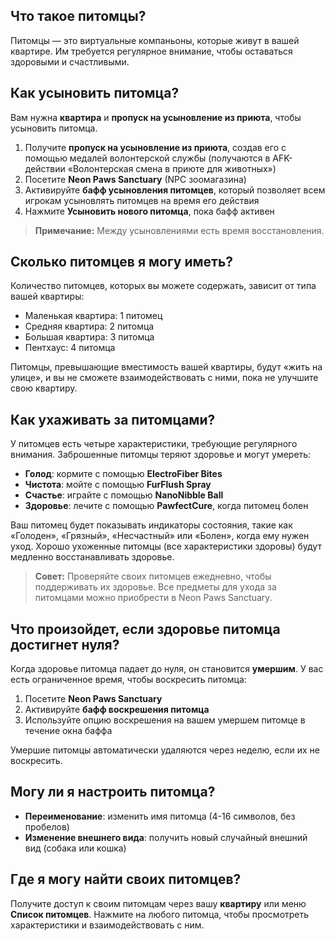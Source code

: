 ## Что такое питомцы?

Питомцы — это виртуальные компаньоны, которые живут в вашей квартире. Им требуется регулярное внимание, чтобы оставаться здоровыми и счастливыми.

## Как усыновить питомца?

Вам нужна **квартира** и **пропуск на усыновление из приюта**, чтобы усыновить питомца.

1. Получите **пропуск на усыновление из приюта**, создав его с помощью медалей волонтерской службы (получаются в AFK-действии «Волонтерская смена в приюте для животных»)
2. Посетите **Neon Paws Sanctuary** (NPC зоомагазина)
3. Активируйте **бафф усыновления питомцев**, который позволяет всем игрокам усыновлять питомцев на время его действия
4. Нажмите **Усыновить нового питомца**, пока бафф активен

> **Примечание:** Между усыновлениями есть время восстановления.

## Сколько питомцев я могу иметь?

Количество питомцев, которых вы можете содержать, зависит от типа вашей квартиры:

- Маленькая квартира: 1 питомец
- Средняя квартира: 2 питомца
- Большая квартира: 3 питомца
- Пентхаус: 4 питомца

Питомцы, превышающие вместимость вашей квартиры, будут «жить на улице», и вы не сможете взаимодействовать с ними, пока не улучшите свою квартиру.

## Как ухаживать за питомцами?

У питомцев есть четыре характеристики, требующие регулярного внимания. Заброшенные питомцы теряют здоровье и могут умереть:

- **Голод**: кормите с помощью **ElectroFiber Bites**
- **Чистота**: мойте с помощью **FurFlush Spray**
- **Счастье**: играйте с помощью **NanoNibble Ball**
- **Здоровье**: лечите с помощью **PawfectCure**, когда питомец болен

Ваш питомец будет показывать индикаторы состояния, такие как «Голоден», «Грязный», «Несчастный» или «Болен», когда ему нужен уход. Хорошо ухоженные питомцы (все характеристики здоровы) будут медленно восстанавливать здоровье.

> **Совет:** Проверяйте своих питомцев ежедневно, чтобы поддерживать их здоровье. Все предметы для ухода за питомцами можно приобрести в Neon Paws Sanctuary.

## Что произойдет, если здоровье питомца достигнет нуля?

Когда здоровье питомца падает до нуля, он становится **умершим**. У вас есть ограниченное время, чтобы воскресить питомца:

1. Посетите **Neon Paws Sanctuary**
2. Активируйте **бафф воскрешения питомца**
3. Используйте опцию воскрешения на вашем умершем питомце в течение окна баффа

Умершие питомцы автоматически удаляются через неделю, если их не воскресить.

## Могу ли я настроить питомца?

- **Переименование**: изменить имя питомца (4-16 символов, без пробелов)
- **Изменение внешнего вида**: получить новый случайный внешний вид (собака или кошка)

## Где я могу найти своих питомцев?

Получите доступ к своим питомцам через вашу **квартиру** или меню **Список питомцев**. Нажмите на любого питомца, чтобы просмотреть характеристики и взаимодействовать с ним.

